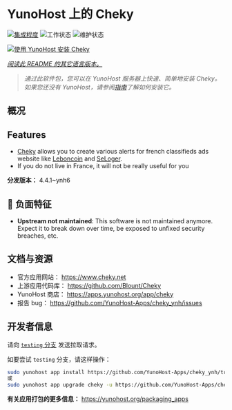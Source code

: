 <!--
注意：此 README 由 <https://github.com/YunoHost/apps/tree/master/tools/readme_generator> 自动生成
请勿手动编辑。
-->

# YunoHost 上的 Cheky

[![集成程度](https://dash.yunohost.org/integration/cheky.svg)](https://dash.yunohost.org/appci/app/cheky) ![工作状态](https://ci-apps.yunohost.org/ci/badges/cheky.status.svg) ![维护状态](https://ci-apps.yunohost.org/ci/badges/cheky.maintain.svg)

[![使用 YunoHost 安装 Cheky](https://install-app.yunohost.org/install-with-yunohost.svg)](https://install-app.yunohost.org/?app=cheky)

*[阅读此 README 的其它语言版本。](./ALL_README.md)*

> *通过此软件包，您可以在 YunoHost 服务器上快速、简单地安装 Cheky。*  
> *如果您还没有 YunoHost，请参阅[指南](https://yunohost.org/install)了解如何安装它。*

## 概况

## Features

* [Cheky](https://www.cheky.net) allows you to create various alerts for french classifieds ads website like [Leboncoin](http://leboncoin.fr/) and [SeLoger](http://www.seloger.com/).
* If you do not live in France, it will not be really useful for you


**分发版本：** 4.4.1~ynh6
## :red_circle: 负面特征

- **Upstream not maintained**: This software is not maintained anymore. Expect it to break down over time, be exposed to unfixed security breaches, etc.

## 文档与资源

- 官方应用网站： <https://www.cheky.net>
- 上游应用代码库： <https://github.com/Blount/Cheky>
- YunoHost 商店： <https://apps.yunohost.org/app/cheky>
- 报告 bug： <https://github.com/YunoHost-Apps/cheky_ynh/issues>

## 开发者信息

请向 [`testing` 分支](https://github.com/YunoHost-Apps/cheky_ynh/tree/testing) 发送拉取请求。

如要尝试 `testing` 分支，请这样操作：

```bash
sudo yunohost app install https://github.com/YunoHost-Apps/cheky_ynh/tree/testing --debug
或
sudo yunohost app upgrade cheky -u https://github.com/YunoHost-Apps/cheky_ynh/tree/testing --debug
```

**有关应用打包的更多信息：** <https://yunohost.org/packaging_apps>
